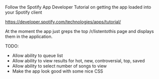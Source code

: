 Follow the Spotify App Developer Tutorial on getting the app loaded into your Spotify client

https://developer.spotify.com/technologies/apps/tutorial/

At the moment the app just greps the top /r/listentothis page and displays them in the application.

TODO: 
- Allow ability to queue list
- Allow ability to view results for hot, new, controversial, top, saved
- Allow ability to select number of songs to view
- Make the app look good with some nice CSS